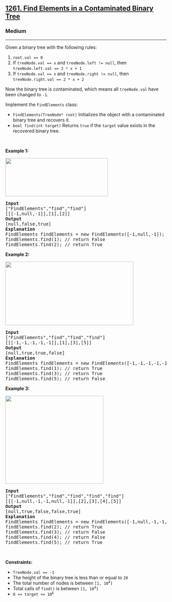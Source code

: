 <h2><a href="https://leetcode.com/problems/find-elements-in-a-contaminated-binary-tree/">1261. Find Elements in a Contaminated Binary Tree</a></h2><h3>Medium</h3><hr><div style="user-select: auto;"><p style="user-select: auto;">Given a binary tree with the following rules:</p>

<ol style="user-select: auto;">
	<li style="user-select: auto;"><code style="user-select: auto;">root.val == 0</code></li>
	<li style="user-select: auto;">If <code style="user-select: auto;">treeNode.val == x</code> and <code style="user-select: auto;">treeNode.left != null</code>, then <code style="user-select: auto;">treeNode.left.val == 2 * x + 1</code></li>
	<li style="user-select: auto;">If <code style="user-select: auto;">treeNode.val == x</code> and <code style="user-select: auto;">treeNode.right != null</code>, then <code style="user-select: auto;">treeNode.right.val == 2 * x + 2</code></li>
</ol>

<p style="user-select: auto;">Now the binary tree is contaminated, which means all <code style="user-select: auto;">treeNode.val</code> have been changed to <code style="user-select: auto;">-1</code>.</p>

<p style="user-select: auto;">Implement the <code style="user-select: auto;">FindElements</code> class:</p>

<ul style="user-select: auto;">
	<li style="user-select: auto;"><code style="user-select: auto;">FindElements(TreeNode* root)</code> Initializes the object with a contaminated binary tree and recovers it.</li>
	<li style="user-select: auto;"><code style="user-select: auto;">bool find(int target)</code> Returns <code style="user-select: auto;">true</code> if the <code style="user-select: auto;">target</code> value exists in the recovered binary tree.</li>
</ul>

<p style="user-select: auto;">&nbsp;</p>
<p style="user-select: auto;"><strong style="user-select: auto;">Example 1:</strong></p>
<img alt="" src="https://assets.leetcode.com/uploads/2019/11/06/untitled-diagram-4-1.jpg" style="width: 320px; height: 119px; user-select: auto;">
<pre style="user-select: auto;"><strong style="user-select: auto;">Input</strong>
["FindElements","find","find"]
[[[-1,null,-1]],[1],[2]]
<strong style="user-select: auto;">Output</strong>
[null,false,true]
<strong style="user-select: auto;">Explanation</strong>
FindElements findElements = new FindElements([-1,null,-1]); 
findElements.find(1); // return False 
findElements.find(2); // return True </pre>

<p style="user-select: auto;"><strong style="user-select: auto;">Example 2:</strong></p>
<img alt="" src="https://assets.leetcode.com/uploads/2019/11/06/untitled-diagram-4.jpg" style="width: 400px; height: 198px; user-select: auto;">
<pre style="user-select: auto;"><strong style="user-select: auto;">Input</strong>
["FindElements","find","find","find"]
[[[-1,-1,-1,-1,-1]],[1],[3],[5]]
<strong style="user-select: auto;">Output</strong>
[null,true,true,false]
<strong style="user-select: auto;">Explanation</strong>
FindElements findElements = new FindElements([-1,-1,-1,-1,-1]);
findElements.find(1); // return True
findElements.find(3); // return True
findElements.find(5); // return False</pre>

<p style="user-select: auto;"><strong style="user-select: auto;">Example 3:</strong></p>
<img alt="" src="https://assets.leetcode.com/uploads/2019/11/07/untitled-diagram-4-1-1.jpg" style="width: 306px; height: 274px; user-select: auto;">
<pre style="user-select: auto;"><strong style="user-select: auto;">Input</strong>
["FindElements","find","find","find","find"]
[[[-1,null,-1,-1,null,-1]],[2],[3],[4],[5]]
<strong style="user-select: auto;">Output</strong>
[null,true,false,false,true]
<strong style="user-select: auto;">Explanation</strong>
FindElements findElements = new FindElements([-1,null,-1,-1,null,-1]);
findElements.find(2); // return True
findElements.find(3); // return False
findElements.find(4); // return False
findElements.find(5); // return True
</pre>

<p style="user-select: auto;">&nbsp;</p>
<p style="user-select: auto;"><strong style="user-select: auto;">Constraints:</strong></p>

<ul style="user-select: auto;">
	<li style="user-select: auto;"><code style="user-select: auto;">TreeNode.val == -1</code></li>
	<li style="user-select: auto;">The height of the binary tree is less than or equal to <code style="user-select: auto;">20</code></li>
	<li style="user-select: auto;">The total number of nodes is between <code style="user-select: auto;">[1, 10<sup style="user-select: auto;">4</sup>]</code></li>
	<li style="user-select: auto;">Total calls of <code style="user-select: auto;">find()</code> is between <code style="user-select: auto;">[1, 10<sup style="user-select: auto;">4</sup>]</code></li>
	<li style="user-select: auto;"><code style="user-select: auto;">0 &lt;= target &lt;= 10<sup style="user-select: auto;">6</sup></code></li>
</ul>
</div>